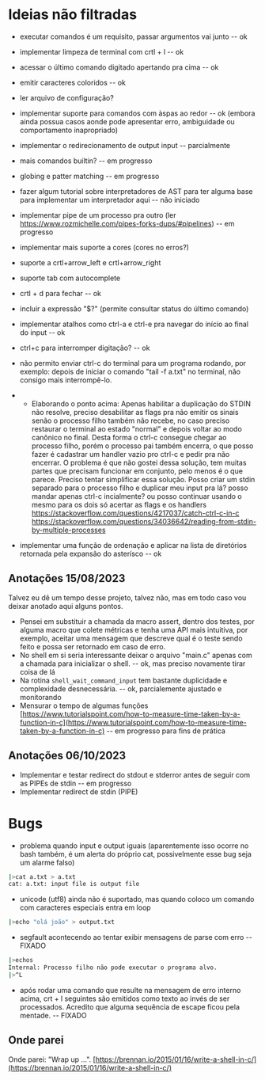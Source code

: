 # Ideias não filtradas

* executar comandos é um requisito, passar argumentos vai junto -- ok
* implementar limpeza de terminal com crtl + l -- ok
* acessar o último comando digitado apertando pra cima -- ok
* emitir caracteres coloridos -- ok
* ler arquivo de configuração?
* implementar suporte para comandos com àspas ao redor -- ok (embora ainda possua casos aonde pode apresentar erro, ambiguidade ou comportamento inapropriado)
* implementar o redirecionamento de output input -- parcialmente
* mais comandos builtin? -- em progresso
* globing e patter matching -- em progresso
* fazer algum tutorial sobre interpretadores de AST para ter alguma base para implementar um interpretador aqui -- não iniciado
* implementar pipe de um processo pra outro (ler https://www.rozmichelle.com/pipes-forks-dups/#pipelines) -- em progresso
* implementar mais suporte a cores (cores no erros?)
* suporte a crtl+arrow_left e crtl+arrow_right
* suporte tab com autocomplete
* crtl + d para fechar -- ok
* incluir a expressão "$?" (permite consultar status do último comando)
* implementar atalhos como ctrl-a e ctrl-e pra navegar do início ao final do input -- ok
* ctrl+c para interromper digitação? -- ok
* não permito enviar ctrl-c do terminal para um programa rodando, por exemplo: depois de iniciar o comando "tail -f a.txt" no terminal, não consigo mais interrompê-lo.
* * Elaborando o ponto acima: Apenas habilitar a duplicação do STDIN não resolve, preciso desabilitar as flags pra não emitir os sinais senão o processo filho também não recebe, no caso preciso restaurar o terminal ao estado "normal" e depois voltar ao modo canônico no final. Desta forma o ctrl-c consegue chegar ao processo filho, porém o processo pai também encerra, o que posso fazer é cadastrar um handler vazio pro ctrl-c e pedir pra não encerrar. O problema é que não gostei dessa solução, tem muitas partes que precisam funcionar em conjunto, pelo menos é o que parece. Preciso tentar simplificar essa solução.
Posso criar um stdin separado para o processo filho e duplicar meu input pra lá? posso mandar apenas ctrl-c incialmente? ou posso continuar usando o mesmo para os dois só acertar as flags e os handlers
    https://stackoverflow.com/questions/4217037/catch-ctrl-c-in-c
    https://stackoverflow.com/questions/34036642/reading-from-stdin-by-multiple-processes


* implementar uma função de ordenação e aplicar na lista de diretórios retornada pela expansão do asterísco -- ok


## Anotações 15/08/2023

Talvez eu dê um tempo desse projeto, talvez não, mas em todo caso vou deixar anotado aqui alguns pontos.
* Pensei em substituir a chamada da macro assert, dentro dos testes, por alguma macro que colete métricas e tenha uma API mais
intuitiva, por exemplo, aceitar uma mensagem que descreve qual é o teste sendo feito e possa ser retornado em caso de erro.
* No shell em si seria interessante deixar o arquivo "main.c" apenas com a chamada para inicializar o shell. -- ok, mas preciso novamente tirar coisa de lá
* Na rotina `shell_wait_command_input` tem bastante duplicidade e complexidade desnecessária. -- ok, parcialemente ajustado e monitorando
* Mensurar o tempo de algumas funções [https://www.tutorialspoint.com/how-to-measure-time-taken-by-a-function-in-c](https://www.tutorialspoint.com/how-to-measure-time-taken-by-a-function-in-c) -- em progresso para fins de prática

## Anotações 06/10/2023
* Implementar e testar redirect do stdout e stderror antes de seguir com as PIPEs de stdin -- em progresso
* Implementar redirect de stdin (PIPE)

# Bugs

* problema quando input e output iguais (aparentemente isso ocorre no bash também, é um alerta do próprio cat, possivelmente esse bug seja um alarme falso)
```bash
|>cat a.txt > a.txt
cat: a.txt: input file is output file
```
* unicode (utf8) ainda não é suportado, mas quando coloco um comando com caracteres especiais entra em loop
```bash
|>echo "olá joão" > output.txt
```
* segfault acontecendo ao tentar exibir mensagens de parse com erro -- FIXADO
```bash
|>echos
Internal: Processo filho não pode executar o programa alvo.
|>^L
```
* após rodar uma comando que resulte na mensagem  de erro interno acima, crt + l seguintes são emitidos como texto ao invés de ser processados. Acredito que alguma sequência de escape ficou pela mentade. -- FIXADO


## Onde parei

Onde parei: "Wrap up ...".
[https://brennan.io/2015/01/16/write-a-shell-in-c/](https://brennan.io/2015/01/16/write-a-shell-in-c/)
